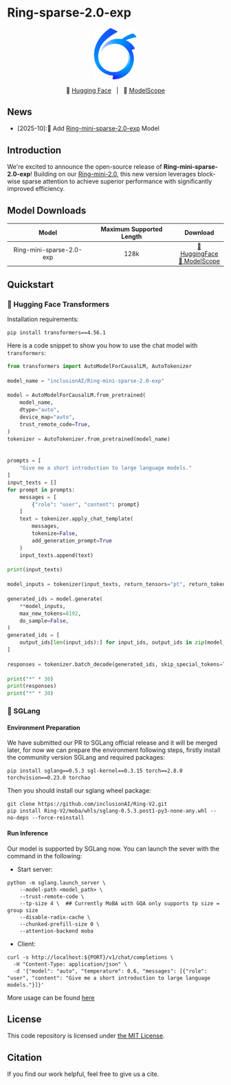 # Ring-sparse-2.0-exp
<p align="center"><img src="../figures/ant-bailing.png" width="100"/></p>

<p align="center">🤗 <a href="https://huggingface.co/inclusionAI">Hugging Face</a>&nbsp&nbsp | &nbsp&nbsp🤖 <a href="https://modelscope.cn/organization/inclusionAI">ModelScope</a></p>

## News
* [2025-10]:🎉 Add [Ring-mini-sparse-2.0-exp](https://huggingface.co/inclusionAI/Ring-mini-sparse-2.0-exp) Model

## Introduction
We're excited to announce the open-source release of **Ring-mini-sparse-2.0-exp**! Building on our [Ring-mini-2.0](https://github.com/inclusionAI/Ling-V2), this new version leverages block-wise sparse attention to achieve superior performance with significantly improved efficiency.

## Model Downloads



|       **Model**        | **Maximum Supported Length** |                                                                             **Download**                                                                             |
|:----------------------:| :----------------: |:--------------------------------------------------------------------------------------------------------------------------------------------------------------------:|
| Ring-mini-sparse-2.0-exp  |        128k         |  [🤗 HuggingFace](https://huggingface.co/inclusionAI/Ring-mini-sparse-2.0-exp) <br>[🤖 ModelScope](https://www.modelscope.cn/models/inclusionAI/Ring-mini-sparse-2.0-exp)  |

## Quickstart

### 🤗 Hugging Face Transformers
Installation requirements:

```shell
pip install transformers==4.56.1
```

Here is a code snippet to show you how to use the chat model with `transformers`:

```python
from transformers import AutoModelForCausalLM, AutoTokenizer

model_name = "inclusionAI/Ring-mini-sparse-2.0-exp"

model = AutoModelForCausalLM.from_pretrained(
    model_name,
    dtype="auto",
    device_map="auto",
    trust_remote_code=True,
)
tokenizer = AutoTokenizer.from_pretrained(model_name)


prompts = [
    "Give me a short introduction to large language models."
]
input_texts = []
for prompt in prompts:
    messages = [
        {"role": "user", "content": prompt}
    ]
    text = tokenizer.apply_chat_template(
        messages,
        tokenize=False,
        add_generation_prompt=True
    )
    input_texts.append(text)

print(input_texts)

model_inputs = tokenizer(input_texts, return_tensors="pt", return_token_type_ids=False, padding=True, padding_side='left').to(model.device)

generated_ids = model.generate(
    **model_inputs,
    max_new_tokens=8192,
    do_sample=False,
)
generated_ids = [
    output_ids[len(input_ids):] for input_ids, output_ids in zip(model_inputs.input_ids, generated_ids)
]

responses = tokenizer.batch_decode(generated_ids, skip_special_tokens=True)

print("*" * 30)
print(responses)
print("*" * 30)
```

### 🚀 SGLang

#### Environment Preparation

We have submitted our PR to SGLang official release and it will be merged later, for now we can prepare the environment following steps, firstly install the community version SGLang and required packages:
```shell
pip install sglang==0.5.3 sgl-kernel==0.3.15 torch==2.8.0 torchvision==0.23.0 torchao
```

Then you should install our sglang wheel package:
```shell
git clone https://github.com/inclusionAI/Ring-V2.git
pip install Ring-V2/moba/whls/sglang-0.5.3.post1-py3-none-any.whl --no-deps --force-reinstall
```

#### Run Inference

Our model is supported by SGLang now. You can launch the sever with the command in the following:  

- Start server:
```shell
python -m sglang.launch_server \
    --model-path <model_path> \
    --trust-remote-code \
    --tp-size 4 \  ## Currently MoBA with GQA only supports tp size = group size
    --disable-radix-cache \
    --chunked-prefill-size 0 \
    --attention-backend moba
```

- Client:

```shell
curl -s http://localhost:${PORT}/v1/chat/completions \
  -H "Content-Type: application/json" \
  -d '{"model": "auto", "temperature": 0.6, "messages": [{"role": "user", "content": "Give me a short introduction to large language models."}]}'
```

More usage can be found [here](https://docs.sglang.ai/basic_usage/send_request.html)

## License

This code repository is licensed under [the MIT License](https://github.com/inclusionAI/Ring-V2/blob/master/LICENSE).

## Citation

If you find our work helpful, feel free to give us a cite.
